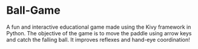 # Ball-Game
A fun and interactive educational game made using the Kivy framework in Python. The objective of the game is to move the paddle using arrow keys and catch the falling ball. It improves reflexes and hand-eye coordination!
